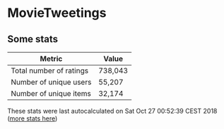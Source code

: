 # MovieTweetings
## Some stats

Metric | Value
--- | ---
Total number of ratings                 | 738,043
Number of unique users                  | 55,207
Number of unique items                  | 32,174
These stats were last autocalculated on Sat Oct 27 00:52:39 CEST 2018  ([more stats here](./stats.md))

